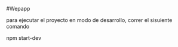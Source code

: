 
#Wepapp 

para ejecutar el proyecto en modo de desarrollo, correr el sisuiente comando 

npm start-dev

